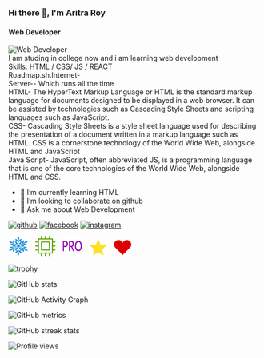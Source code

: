 ### Hi there 👋, I'm Aritra Roy
#### Web Developer
![Web Developer](https://analyticsinsight.b-cdn.net/wp-content/uploads/2020/11/Artificial-Intelligence-5.jpg)                                                            
I am studing in college now and i am learning web development                                                                                                            
Skills:   HTML / CSS/ JS / REACT                                                                                                                                        
Roadmap.sh.Internet-                                                                                                                                                    
 Server-- Which runs all the time                                                                                                                                        
 HTML- The HyperText Markup Language or HTML is the standard markup language for documents designed to be displayed in a web browser. It can be assisted by technologies such as Cascading Style Sheets and scripting languages such as JavaScript.                                                                                                        
 CSS- Cascading Style Sheets is a style sheet language used for describing the presentation of a document written in a markup language such as HTML. CSS is a cornerstone technology of the World Wide Web, alongside HTML and JavaScript                                                                                              
 Java Script- JavaScript, often abbreviated JS, is a programming language that is one of the core technologies of the World Wide Web, alongside HTML and CSS.
- 🌱 I’m currently learning HTML 
- 👯 I’m looking to collaborate on github 
- 💬 Ask me about Web Development 


[<img src='https://cdn.jsdelivr.net/npm/simple-icons@3.0.1/icons/github.svg' alt='github' height='40'>](https://github.com/SuvoAritra)  [<img src='https://cdn.jsdelivr.net/npm/simple-icons@3.0.1/icons/facebook.svg' alt='facebook' height='40'>](https://www.facebook.com//aritra.roysuvo)  [<img src='https://cdn.jsdelivr.net/npm/simple-icons@3.0.1/icons/instagram.svg' alt='instagram' height='40'>](https://www.instagram.com/_mr__roy__/)  

<a href='https://archiveprogram.github.com/'><img src='https://raw.githubusercontent.com/acervenky/animated-github-badges/master/assets/acbadge.gif' width='40' height='40'></a> <a href='https://docs.github.com/en/developers'><img src='https://raw.githubusercontent.com/acervenky/animated-github-badges/master/assets/devbadge.gif' width='40' height='40'></a> <a href='https://github.com/pricing'><img src='https://raw.githubusercontent.com/acervenky/animated-github-badges/master/assets/pro.gif' width='40' height='40'></a> <a href='https://stars.github.com/'><img src='https://raw.githubusercontent.com/acervenky/animated-github-badges/master/assets/starbadge.gif' width='35' height='35'></a> <a href='https://docs.github.com/en/github/supporting-the-open-source-community-with-github-sponsors'><img src='https://raw.githubusercontent.com/acervenky/animated-github-badges/master/assets/sponsorbadge.gif' width='35' height='35'></a> 

[![trophy](https://github-profile-trophy.vercel.app/?username=SuvoAritra)](https://github.com/ryo-ma/github-profile-trophy)

![GitHub stats](https://github-readme-stats.vercel.app/api?username=SuvoAritra&show_icons=true)  

![GitHub Activity Graph](https://activity-graph.herokuapp.com/graph?username=SuvoAritra)  

![GitHub metrics](https://metrics.lecoq.io/SuvoAritra)  

![GitHub streak stats](https://github-readme-streak-stats.herokuapp.com/?user=SuvoAritra)  

![Profile views](https://gpvc.arturio.dev/SuvoAritra)  
